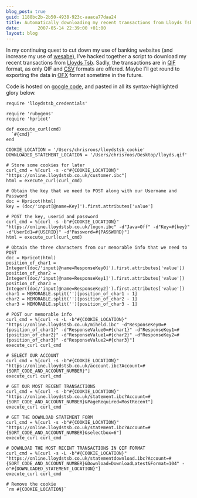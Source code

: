 ```yaml
---
blog_post: true
guid: 1188bc2b-2b50-4938-923c-aaaca77daa24
title: Automatically downloading my recent transactions from Lloyds Tsb
date:       2007-05-14 22:39:00 +01:00
layout: blog
---
```


In my continuing quest to cut down my use of banking websites (and
increase my use of [wesabe](http://www.wesabe.com)), I’ve hacked
together a script to download my recent transactions from [Lloyds
Tsb](http://www.lloydstsb.com). Sadly, the transactions are in
[QIF](http://en.wikipedia.org/wiki/QIF) format, as only QIF and
[CSV](http://en.wikipedia.org/wiki/Comma-separated_values) formats are
offered. Maybe I’ll get round to exporting the data in
[OFX](http://www.ofx.net) format sometime in the future.

Code is hosted on [google
code](http://chrisroos.googlecode.com/svn/trunk/lloydstsb/), and pasted
in all its syntax-highlighted glory below.

``` code
require 'lloydstsb_credentials'

require 'rubygems'
require 'hpricot'

def execute_curl(cmd)
  `#{cmd}`
end

COOKIE_LOCATION = '/Users/chrisroos/lloydstsb_cookie'
DOWNLOADED_STATEMENT_LOCATION = '/Users/chrisroos/Desktop/lloyds.qif'

# Store some cookies for later
curl_cmd = %[curl -s -c"#{COOKIE_LOCATION}" "https://online.lloydstsb.co.uk/customer.ibc"]
html = execute_curl(curl_cmd)

# Obtain the key that we need to POST along with our Username and Password
doc = Hpricot(html)
key = (doc/'input[@name=Key]').first.attributes['value']

# POST the key, userid and password
curl_cmd = %[curl -s -b"#{COOKIE_LOCATION}" "https://online.lloydstsb.co.uk/logon.ibc" -d"Java=Off" -d"Key=#{key}" -d"UserId1=#{USERID}" -d"Password=#{PASSWORD}"]
html = execute_curl(curl_cmd)

# Obtain the three characters from our memorable info that we need to POST
doc = Hpricot(html)
position_of_char1 = Integer((doc/'input[@name=ResponseKey0]').first.attributes['value'])
position_of_char2 = Integer((doc/'input[@name=ResponseKey1]').first.attributes['value'])
position_of_char3 = Integer((doc/'input[@name=ResponseKey2]').first.attributes['value'])
char1 = MEMORABLE.split('')[position_of_char1 - 1]
char2 = MEMORABLE.split('')[position_of_char2 - 1]
char3 = MEMORABLE.split('')[position_of_char3 - 1]

# POST our memorable info
curl_cmd = %[curl -s -L -b"#{COOKIE_LOCATION}" "https://online.lloydstsb.co.uk/miheld.ibc" -d"ResponseKey0=#{position_of_char1}" -d"ResponseValue0=#{char1}" -d"ResponseKey1=#{position_of_char2}" -d"ResponseValue1=#{char2}" -d"ResponseKey2=#{position_of_char3}" -d"ResponseValue2=#{char3}"]
execute_curl curl_cmd

# SELECT OUR ACCOUNT
curl_cmd = %[curl -s -b"#{COOKIE_LOCATION}" "https://online.lloydstsb.co.uk/account.ibc?Account=#{SORT_CODE_AND_ACCOUNT_NUMBER}"]
execute_curl curl_cmd

# GET OUR MOST RECENT TRANSACTIONS
curl_cmd = %[curl -s -b"#{COOKIE_LOCATION}" "https://online.lloydstsb.co.uk/statement.ibc?Account=#{SORT_CODE_AND_ACCOUNT_NUMBER}&PageRequired=MostRecent"]
execute_curl curl_cmd

# GET THE DOWNLOAD STATEMENT FORM
curl_cmd = %[curl -s -b"#{COOKIE_LOCATION}" "https://online.lloydstsb.co.uk/statement.ibc?Account=#{SORT_CODE_AND_ACCOUNT_NUMBER}&selectbox=6"]
execute_curl curl_cmd

# DOWNLOAD THE MOST RECENT TRANSACTIONS IN QIF FORMAT
curl_cmd = %[curl -s -L -b"#{COOKIE_LOCATION}" "https://online.lloydstsb.co.uk/statementdownload.ibc?Account=#{SORT_CODE_AND_ACCOUNT_NUMBER}&Download=DownloadLatest&Format=104" -o"#{DOWNLOADED_STATEMENT_LOCATION}"]
execute_curl curl_cmd

# Remove the cookie
`rm #{COOKIE_LOCATION}`
```
